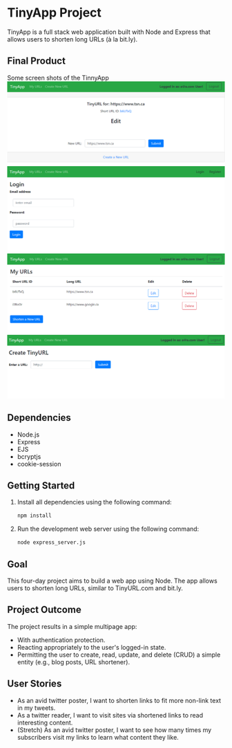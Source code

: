 # TinyApp Project

TinyApp is a full stack web application built with Node and Express that allows users to shorten long URLs (à la bit.ly).

## Final Product
Some screen shots of the TinnyApp
![Screenshot of my app edit new page](docs/urls-page1.png)
![Screenshot of my app login page](docs/urls-page2.png)
![Screenshot of my app index page](docs/urls-page3.png)
![Screenshot of my app create new URL page](docs/urls-page4.png)


## Dependencies

- Node.js
- Express
- EJS
- bcryptjs
- cookie-session

## Getting Started

1. Install all dependencies using the following command:
    ```bash
    npm install
    ```

2. Run the development web server using the following command:
    ```bash
    node express_server.js
    ```

## Goal

This four-day project aims to build a web app using Node. The app allows users to shorten long URLs, similar to TinyURL.com and bit.ly.

## Project Outcome

The project results in a simple multipage app:

- With authentication protection.
- Reacting appropriately to the user's logged-in state.
- Permitting the user to create, read, update, and delete (CRUD) a simple entity (e.g., blog posts, URL shortener).

## User Stories

- As an avid twitter poster, I want to shorten links to fit more non-link text in my tweets.
- As a twitter reader, I want to visit sites via shortened links to read interesting content.
- (Stretch) As an avid twitter poster, I want to see how many times my subscribers visit my links to learn what content they like.
